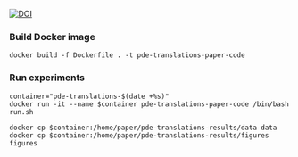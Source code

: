 [![DOI](https://zenodo.org/badge/DOI/10.5281/zenodo.6638926.svg)](https://doi.org/10.5281/zenodo.6638926)

### Build Docker image

    docker build -f Dockerfile . -t pde-translations-paper-code

### Run experiments

    container="pde-translations-$(date +%s)"
    docker run -it --name $container pde-translations-paper-code /bin/bash run.sh

    docker cp $container:/home/paper/pde-translations-results/data data
    docker cp $container:/home/paper/pde-translations-results/figures figures
